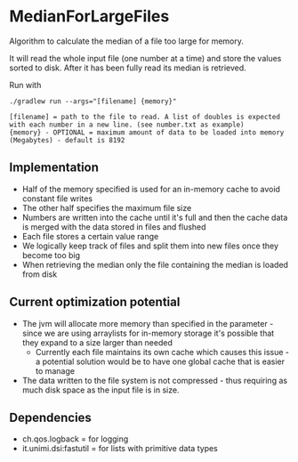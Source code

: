 # MedianForLargeFiles
Algorithm to calculate the median of a file too large for memory.

It will read the whole input file (one number at a time) and store the values sorted to disk. After it has been fully read its median is retrieved.

Run with
```
./gradlew run --args="[filename] {memory}"
```
```
[filename] = path to the file to read. A list of doubles is expected with each number in a new line. (see number.txt as example)
{memory} - OPTIONAL = maximum amount of data to be loaded into memory (Megabytes) - default is 8192
```

## Implementation
* Half of the memory specified is used for an in-memory cache to avoid constant file writes
* The other half specifies the maximum file size
* Numbers are written into the cache until it's full and then the cache data is merged with the data stored in files and flushed
* Each file stores a certain value range
* We logically keep track of files and split them into new files once they become too big
* When retrieving the median only the file containing the median is loaded from disk

## Current optimization potential
* The jvm will allocate more memory than specified in the parameter - since we are using arraylists for in-memory storage it's possible that they expand to a size larger than needed
    * Currently each file maintains its own cache which causes this issue - a potential solution would be to have one global cache that is easier to manage
* The data written to the file system is not compressed - thus requiring as much disk space as the input file is in size.

## Dependencies
* ch.qos.logback = for logging
* it.unimi.dsi:fastutil = for lists with primitive data types

